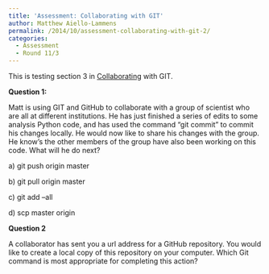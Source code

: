 ```yaml
---
title: 'Assessment: Collaborating with GIT'
author: Matthew Aiello-Lammens
permalink: /2014/10/assessment-collaborating-with-git-2/
categories:
  - Assessment
  - Round 11/3
---
```

This is testing section 3 in [Collaborating][1] with GIT.

**Question 1:**

Matt is using GIT and GitHub to collaborate with a group of scientist who are all at different institutions. He has just finished a series of edits to some analysis Python code, and has used the command &#8220;git commit&#8221; to commit his changes locally. He would now like to share his changes with the group. He know&#8217;s the other members of the group have also been working on this code. What will he do next?

a) git push origin master

b) git pull origin master

c) git add &#8211;all

d) scp master origin

**Question 2**

A collaborator has sent you a url address for a GitHub repository. You would like to create a local copy of this repository on your computer. Which Git command is most appropriate for completing this action?

 [1]: http://software-carpentry.org/v5/novice/git/02-collab.html
